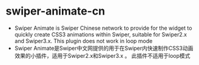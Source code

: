 # swiper-animate-cn
- Swiper Animate is Swiper Chinese network to provide for the widget to quickly create CSS3 animations within Swiper, suitable for Swiper2.x and Swiper3.x. This plugin does not work in loop mode
- Swiper Animate是Swiper中文网提供的用于在Swiper内快速制作CSS3动画效果的小插件，适用于Swiper2.x和Swiper3.x 。
此插件不适用于loop模式
